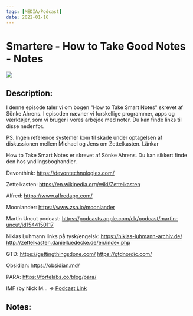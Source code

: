 ```yaml
---
tags: [MEDIA/Podcast]
date: 2022-01-16
---
```

# Smartere - How to Take Good Notes - Notes
![](https://encrypted-tbn2.gstatic.com/images?q=tbn:ANd9GcSmcfN0d2_gTKoEkMRAo0_mjdvWe62JRTdL-Blorrs-0E-SQlw)
## Description:
I denne episode taler vi om bogen "How to Take Smart Notes" skrevet af Sönke Ahrens. I episoden nævner vi forskellige programmer, apps og værktøjer, som vi bruger i vores arbejde med noter. Du kan finde links til disse nedenfor.

PS. Ingen reference systemer kom til skade under optagelsen af diskussionen mellem Michael og Jens om Zettelkasten. Länkar

How to Take Smart Notes er skrevet af Sönke Ahrens. Du kan sikkert finde den hos yndlingsboghandler.

Devonthink: https://devontechnologies.com/

Zettelkasten: https://en.wikipedia.org/wiki/Zettelkasten

Alfred: https://www.alfredapp.com/

Moonlander: https://www.zsa.io/moonlander

Martin Uncut podcast: https://podcasts.apple.com/dk/podcast/martin-uncut/id1544150117

Niklas Luhmann links på tysk/engelsk: https://niklas-luhmann-archiv.de/ http://zettelkasten.danielluedecke.de/en/index.php

GTD: https://gettingthingsdone.com/ https://gtdnordic.com/

Obsidian: https://obsidian.md/

PARA: https://fortelabs.co/blog/para/

IMF (by Nick M…
-> [Podcast Link](https://podcasts.google.com/feed/aHR0cHM6Ly9mZWVkLnBvZGJlYW4uY29tL3NtYXJ0ZXJlL2ZlZWQueG1s/episode/c21hcnRlcmUucG9kYmVhbi5jb20vOTE4OGE0ZjMtMzY3ZS0zNTI2LWFiYzAtMTE5N2RmMzc3NWY2)

## Notes:
